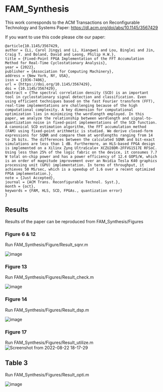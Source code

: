 # FAM_Synthesis
This work corresponds to the ACM Transactions on Reconfigurable Technology and Systems Paper: https://dl.acm.org/doi/abs/10.1145/3567429

If you want to use this code please cite our paper:

```
@article{10.1145/3567429,
author = {Li, Carol Jingyi and Li, Xiangwei and Lou, Binglei and Jin, Craig T. and Boland, David and Leong, Philip H.W.},
title = {Fixed-Point FPGA Implementation of the FFT Accumulation Method for Real-Time Cyclostationary Analysis},
year = {2022},
publisher = {Association for Computing Machinery},
address = {New York, NY, USA},
issn = {1936-7406},
url = {https://doi.org/10.1145/3567429},
doi = {10.1145/3567429},
abstract = {The spectral correlation density (SCD) is an important tool in cyclostationary signal detection and classification. Even using efficient techniques based on the fast Fourier transform (FFT), real-time implementations are challenging because of the high computational complexity. A key dimension for computational optimization lies in minimizing the wordlength employed. In this paper, we analyze the relationship between wordlength and signal-to-quantization noise in fixed-point implementations of the SCD function. A canonical SCD estimation algorithm, the FFT accumulation method (FAM) using fixed-point arithmetic is studied. We derive closed-form expressions for SQNR and compare them at wordlengths ranging from 14 to 26 bits. The differences between the calculated SQNR and bit-exact simulations are less than 1 dB. Furthermore, an HLS-based FPGA design is implemented on a Xilinx Zynq UltraScale+ XCZU28DR-2FFVG1517E RFSoC. Using less than 25% of the logic fabric on the device, it consumes 7.7 W total on-chip power and has a power efficiency of 12.4 GOPS/W, which is an order of magnitude improvement over an Nvidia Tesla K40 graphics processing unit (GPU) implementation. In terms of throughput, it achieves 50 MS/sec, which is a speedup of 1.6 over a recent optimized FPGA implementation.},
note = {Just Accepted},
journal = {ACM Trans. Reconfigurable Technol. Syst.},
month = {oct},
keywords = {FAM, HLS, SCD, FPGAs., quantization error}
}
```

## Results
Results of the paper can be reproduced from FAM_Synthesis/Figures
### Figure 6 & 12
Run FAM_Synthesis/Figure/Result_sqnr.m

![image](https://media.github.sydney.edu.au/user/6712/files/acf3da80-ed7d-11ec-97ad-ed8c1193110f)

### Figure 13
Run FAM_Synthesis/Figures/Result_check.m

![image](https://media.github.sydney.edu.au/user/6712/files/90f03900-ed7d-11ec-95bb-b4a2098cf3d5)

### Figure 14
Run FAM_Synthesis/Figures/Result_dsp.m

![image](https://media.github.sydney.edu.au/user/6712/files/c8f77c00-ed7d-11ec-92c4-6aa21ad33958)

### Figure 17
Run FAM_Synthesis/Figures/Result_utilize.m
![Screenshot from 2022-08-22 18-17-29](https://user-images.githubusercontent.com/33167403/185887529-108292c5-da90-4d80-bc83-02c39a53fc9b.png)

## Table 3
Run FAM_Synthesis/Figures/Result_opti.m

![image](https://media.github.sydney.edu.au/user/6712/files/a6b22e00-ed7e-11ec-8b98-249df1c3649b)

